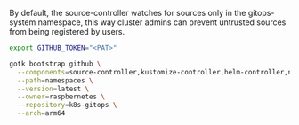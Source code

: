 By default, the source-controller watches for sources only in the gitops-system namespace, this way cluster admins can prevent untrusted sources from being registered by users.

```bash
export GITHUB_TOKEN="<PAT>"
```

```bash
gotk bootstrap github \
  --components=source-controller,kustomize-controller,helm-controller,notification-controller \
  --path=namespaces \
  --version=latest \
  --owner=raspbernetes \
  --repository=k8s-gitops \
  --arch=arm64
```
